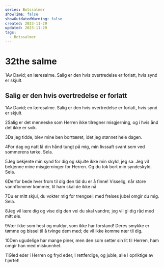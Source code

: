 ```yaml
---
series: Botssalmer
showTime: false
showOutdatedWarning: false
created: 2023-11-29
updated: 2023-11-29
tags:
  - Botssalmer
---
```


# 32the salme
1Av David; en læresalme. Salig er den hvis overtredelse er forlatt, hvis synd er skjult.

##  Salig er den hvis overtredelse er forlatt
1Av David; en læresalme. Salig er den hvis overtredelse er forlatt, hvis synd er skjult.

2Salig er det menneske som Herren ikke tilregner misgjerning, og i hvis ånd det ikke er svik.

3Da jeg tidde, blev mine ben borttæret, idet jeg stønnet hele dagen.

4For dag og natt lå din hånd tungt på mig, min livssaft svant som ved sommerens tørke. Sela.

5Jeg bekjente min synd for dig og skjulte ikke min skyld, jeg sa: Jeg vil bekjenne mine misgjerninger for Herren. Og du tok bort min syndeskyld. Sela.

6Derfor bede hver from til dig den tid du er å finne! Visselig, når store vannflommer kommer, til ham skal de ikke nå.

7Du er mitt skjul, du vokter mig for trengsel; med frelses jubel omgir du mig. Sela.

8Jeg vil lære dig og vise dig den vei du skal vandre; jeg vil gi dig råd med mitt øie.

9Vær ikke som hest og muldyr, som ikke har forstand! Deres smykke er tømme og bissel til å tvinge dem med; de vil ikke komme nær til dig.

10Den ugudelige har mange piner, men den som setter sin lit til Herren, ham omgir han med miskunnhet.

11Gled eder i Herren og fryd eder, I rettferdige, og juble, alle I opriktige av hjertet!